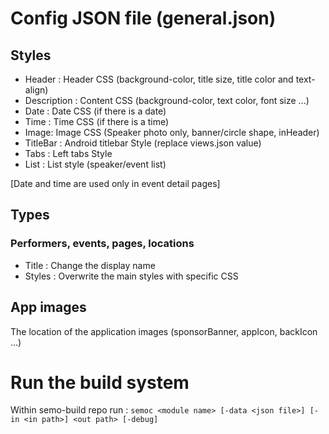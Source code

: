 # Config JSON file (general.json)

## Styles

- Header : Header CSS (background-color, title size, title color and text-align)
- Description : Content CSS (background-color, text color, font size ...)
- Date : Date CSS (if there is a date)
- Time : Time CSS (if there is a time)
- Image: Image CSS (Speaker photo only, banner/circle shape, inHeader)
- TitleBar : Android titlebar Style (replace views.json value)
- Tabs : Left tabs Style
- List : List style (speaker/event list) 

[Date and time are used only in event detail pages]

## Types

### Performers, events, pages, locations

- Title : Change the display name
- Styles : Overwrite the main styles with specific CSS


## App images

The location of the application images (sponsorBanner, appIcon, backIcon ...)

# Run the build system 

Within semo-build repo run :
```semoc <module name> [-data <json file>] [-in <in path>] <out path> [-debug]```
